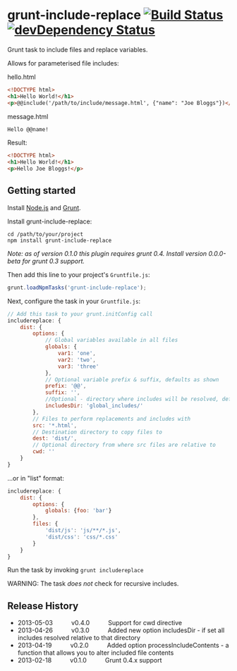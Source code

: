 grunt-include-replace [![Build Status](https://travis-ci.org/alanshaw/grunt-include-replace.png)](https://travis-ci.org/alanshaw/grunt-include-replace) [![devDependency Status](https://david-dm.org/alanshaw/grunt-include-replace/dev-status.png)](https://david-dm.org/alanshaw/grunt-include-replace#info=devDependencies)
=====================

Grunt task to include files and replace variables.

Allows for parameterised file includes:
 
hello.html

```html
<!DOCTYPE html>
<h1>Hello World!</h1>
<p>@@include('/path/to/include/message.html', {"name": "Joe Bloggs"})</p>
```

message.html

```html
Hello @@name!
```

Result:

```html
<!DOCTYPE html>
<h1>Hello World!</h1>
<p>Hello Joe Bloggs!</p>
```

Getting started
---------------

Install [Node.js](http://nodejs.org/) and [Grunt](http://gruntjs.com/).

Install grunt-include-replace:

	cd /path/to/your/project
	npm install grunt-include-replace

_Note: as of version 0.1.0 this plugin requires grunt 0.4. Install version 0.0.0-beta for grunt 0.3 support._

Then add this line to your project's `Gruntfile.js`:

```javascript
grunt.loadNpmTasks('grunt-include-replace');
```

Next, configure the task in your `Gruntfile.js`:

```javascript
// Add this task to your grunt.initConfig call
includereplace: {
	dist: {
		options: {
			// Global variables available in all files
			globals: {
				var1: 'one',
				var2: 'two',
				var3: 'three'
			},
			// Optional variable prefix & suffix, defaults as shown
			prefix: '@@',
			suffix: '',
			//Optional - directory where includes will be resolved, default relative to including file
			includesDir: 'global_includes/'
		},
		// Files to perform replacements and includes with
		src: '*.html',
		// Destination directory to copy files to
		dest: 'dist/',
		// Optional directory from where src files are relative to
		cwd: ''
	}
}
```

...or in "list" format:

```javascript
includereplace: {
	dist: {
		options: {
			globals: {foo: 'bar'}
		},
		files: {
			'dist/js': 'js/**/*.js',
			'dist/css': 'css/*.css'
		}
	}
}
```

Run the task by invoking `grunt includereplace`

WARNING: The task _does not_ check for recursive includes.

Release History
---------------

 * 2013-05-03   v0.4.0   Support for cwd directive
 * 2013-04-26   v0.3.0   Added new option includesDir - if set all includes resolved relative to that directory
 * 2013-04-19   v0.2.0   Added option processIncludeContents - a function that allows you to alter included file contents
 * 2013-02-18   v0.1.0   Grunt 0.4.x support
